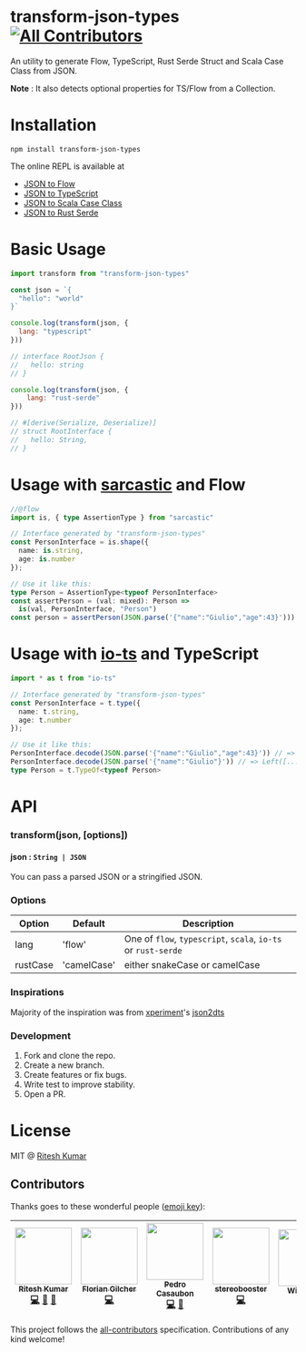 transform-json-types
[![All Contributors](https://img.shields.io/badge/all_contributors-5-orange.svg?style=flat-square)](#contributors)
=========

An utility to generate Flow, TypeScript, Rust Serde Struct and Scala Case Class from JSON.

**Note** : It also detects optional properties for TS/Flow from a Collection.

Installation
============

```
npm install transform-json-types
```

The online REPL is available at
- [JSON to Flow](https://transform.now.sh/json-to-flow-types)
- [JSON to TypeScript](https://transform.now.sh/json-to-ts-interface)
- [JSON to Scala Case Class](https://transform.now.sh/json-to-scala-case-class)
- [JSON to Rust Serde](https://transform.now.sh/json-to-rust-serde)

Basic Usage
===========
```js
import transform from "transform-json-types"

const json = `{
  "hello": "world"
}`

console.log(transform(json, {
  lang: "typescript"
}))

// interface RootJson {
//   hello: string
// }

console.log(transform(json, {
	lang: "rust-serde"
}))

// #[derive(Serialize, Deserialize)]
// struct RootInterface {
//   hello: String,
// }
```

Usage with [sarcastic](https://github.com/jamiebuilds/sarcastic/) and Flow
===

```ts
//@flow
import is, { type AssertionType } from "sarcastic"

// Interface generated by "transform-json-types"
const PersonInterface = is.shape({
  name: is.string,
  age: is.number
});

// Use it like this:
type Person = AssertionType<typeof PersonInterface>
const assertPerson = (val: mixed): Person =>
  is(val, PersonInterface, "Person")
const person = assertPerson(JSON.parse('{"name":"Giulio","age":43}')))
```

Usage with [io-ts](https://github.com/gcanti/io-ts) and TypeScript
===

```ts
import * as t from "io-ts"

// Interface generated by "transform-json-types"
const PersonInterface = t.type({
  name: t.string,
  age: t.number
});

// Use it like this:
PersonInterface.decode(JSON.parse('{"name":"Giulio","age":43}')) // => Right({name: "Giulio", age: 43})
PersonInterface.decode(JSON.parse('{"name":"Giulio"}')) // => Left([...])
type Person = t.TypeOf<typeof Person>
```

API
===
### transform(json, [options])

#### json : `String | JSON`
You can pass a parsed JSON or a stringified JSON.

### Options
Option|Default|Description
----|-----|-----
lang| 'flow'| One of `flow`, `typescript`, `scala`, `io-ts` or `rust-serde`
rustCase| 'camelCase' | either snakeCase or camelCase

### Inspirations
Majority of the inspiration was from [xperiment](https://github.com/xperiments)'s [json2dts](https://github.com/xperiments/json2dts)

### Development
1. Fork and clone the repo.
1. Create a new branch.
1. Create features or fix bugs.
1. Write test to improve stability.
1. Open a PR.

License
=======
MIT @ [Ritesh Kumar](https://twitter.com/ritz078)





## Contributors

Thanks goes to these wonderful people ([emoji key](https://github.com/kentcdodds/all-contributors#emoji-key)):

<!-- ALL-CONTRIBUTORS-LIST:START - Do not remove or modify this section -->
<!-- prettier-ignore -->
| [<img src="https://avatars3.githubusercontent.com/u/5389035?v=4" width="100px;"/><br /><sub><b>Ritesh Kumar</b></sub>](http://riteshkr.com)<br />[💻](https://github.com//transform-json-types/commits?author=ritz078 "Code") [📖](https://github.com//transform-json-types/commits?author=ritz078 "Documentation") [🤔](#ideas-ritz078 "Ideas, Planning, & Feedback") | [<img src="https://avatars2.githubusercontent.com/u/47542?v=4" width="100px;"/><br /><sub><b>Florian Gilcher</b></sub>](http://asquera.de)<br />[💻](https://github.com//transform-json-types/commits?author=skade "Code") | [<img src="https://avatars0.githubusercontent.com/u/417709?v=4" width="100px;"/><br /><sub><b>Pedro Casaubon</b></sub>](http://www.xperiments.in)<br />[💻](https://github.com//transform-json-types/commits?author=xperiments "Code") [🤔](#ideas-xperiments "Ideas, Planning, & Feedback") | [<img src="https://avatars2.githubusercontent.com/u/179534?v=4" width="100px;"/><br /><sub><b>stereobooster</b></sub>](https://github.com/stereobooster)<br />[💻](https://github.com//transform-json-types/commits?author=stereobooster "Code") | [<img src="https://avatars0.githubusercontent.com/u/97195?v=4" width="100px;"/><br /><sub><b>Will Fuqua</b></sub>](http://fuqua.io)<br />[📖](https://github.com//transform-json-types/commits?author=waf "Documentation") |
| :---: | :---: | :---: | :---: | :---: |
<!-- ALL-CONTRIBUTORS-LIST:END -->

This project follows the [all-contributors](https://github.com/kentcdodds/all-contributors) specification. Contributions of any kind welcome!
